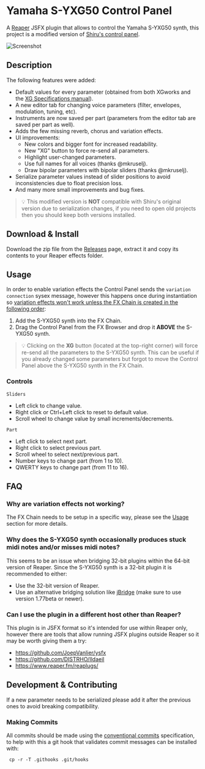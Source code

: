 # Yamaha S-YXG50 Control Panel
A [Reaper](https://www.reaper.fm/) JSFX plugin that allows to control the Yamaha S-YXG50 synth, this project is a modified version of [Shiru's control panel](https://www.kvraudio.com/forum/viewtopic.php?t=486318).

![Screenshot](https://github.com/samlletas/syxg50-control-panel/assets/7089504/1b4fbcb5-d8f2-4436-8848-653080780256)

## Description
The following features were added:

- Default values for every parameter (obtained from both XGworks and the [XG Specifications manual](http://www.jososoft.dk/yamaha/pdf/XGspec2-00e.pdf)).
- A new editor tab for changing voice parameters (filter, envelopes, modulation, tuning, etc).
- Instruments are now saved per part (parameters from the editor tab are saved per part as well).
- Adds the few missing reverb, chorus and variation effects.
- UI improvements:
     - New colors and bigger font for increased readability.
     - New "XG" button to force re-send all parameters.
     - Highlight user-changed parameters.
     - Use full names for all voices (thanks @mkruselj).
     - Draw bipolar parameters with bipolar sliders (thanks @mkruselj).
- Serialize parameter values instead of slider positions to avoid inconsistencies due to float precision loss.
- And many more small improvements and bug fixes.

> 💡 This modified version is **NOT** compatible with Shiru's original version due to serialization changes, if you need to open old projects then you should keep both versions installed.

## Download & Install
Download the zip file from the [Releases](https://github.com/samlletas/syxg50-control-panel/releases) page, extract it and copy its contents to your Reaper effects folder.

## Usage

In order to enable variation effects the Control Panel sends the `variation connection` sysex message, however this happens once during instantiation so [variation effects won't work unless the FX Chain is created in the following order](https://www.kvraudio.com/forum/viewtopic.php?p=7350751#p7350751):

1. Add the S-YXG50 synth into the FX Chain.
1. Drag the Control Panel from the FX Browser and drop it **ABOVE** the S-YXG50 synth.

> 💡 Clicking on the **XG** button (located at the top-right corner) will force re-send all the parameters to the S-YXG50 synth. This can be useful if you already changed some parameters but forgot to move the Control Panel above the S-YXG50 synth in the FX Chain.

### Controls

`Sliders`

- Left click to change value.
- Right click or Ctrl+Left click to reset to default value.
- Scroll wheel to change value by small increments/decrements.

`Part`

- Left click to select next part.
- Right click to select previous part.
- Scroll wheel to select next/previous part.
- Number keys to change part (from 1 to 10).
- QWERTY keys to change part (from 11 to 16).

## FAQ

### Why are variation effects not working?

The FX Chain needs to be setup in a specific way, please see the [Usage](#usage) section for more details.

### Why does the S-YXG50 synth occasionally produces stuck midi notes and/or misses midi notes?

This seems to be an issue when bridging 32-bit plugins within the 64-bit version of Reaper. Since the S-YXG50 synth is a 32-bit plugin it is recommended to either:

- Use the 32-bit version of Reaper.
- Use an alternative bridging solution like [jBridge](https://jstuff.wordpress.com/jbridge/) (make sure to use version 1.77beta or newer).

### Can I use the plugin in a different host other than Reaper?

This plugin is in JSFX format so it's intended for use within Reaper only, however there are tools that allow running JSFX plugins outside Reaper so it may be worth giving them a try:

- https://github.com/JoepVanlier/ysfx
- https://github.com/DISTRHO/Ildaeil
- https://www.reaper.fm/reaplugs/

## Development & Contributing

If a new parameter needs to be serialized please add it after the previous ones to avoid breaking compatibility.

### Making Commits
All commits should be made using the [conventional commits](https://www.conventionalcommits.org/en/v1.0.0/#summary) specification, to help with this a git hook that validates commit messages can be installed with:

     cp -r -T .githooks .git/hooks
